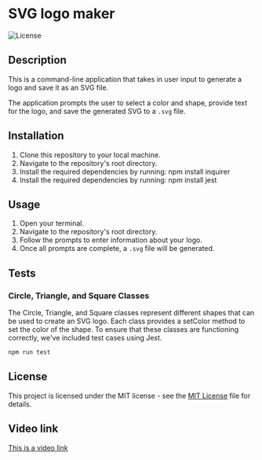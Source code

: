 # SVG logo maker

![License](https://img.shields.io/badge/license-MIT-blue.svg) 

## Description
This is a command-line application that takes in user input to generate a logo and save it as an SVG file.

The application prompts the user to select a color and shape, provide text for the logo, and save the generated SVG to a `.svg` file.

## Installation
1. Clone this repository to your local machine.
2. Navigate to the repository's root directory.
3. Install the required dependencies by running: npm install inquirer
4. Install the required dependencies by running: npm install jest

## Usage
1. Open your terminal.
2. Navigate to the repository's root directory.
3. Follow the prompts to enter information about your logo.
4. Once all prompts are complete, a `.svg` file will be generated.

## Tests

### Circle, Triangle, and Square Classes
The Circle, Triangle, and Square classes represent different shapes that can be used to create an SVG logo. Each class provides a setColor method to set the color of the shape. To ensure that these classes are functioning correctly, we've included test cases using Jest.

```bash
npm run test
```

## License
This project is licensed under the MIT license - see the [MIT License](https://opensource.org/licenses/MIT) file for details.

## Video link
[This is a video link](https://watch.screencastify.com/v/IEi7nxQDKyHLzWlXLRy6)